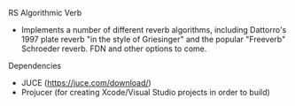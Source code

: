 RS Algorithmic Verb
- Implements a number of different reverb algorithms, including Dattorro's 1997 plate reverb "in the style of Griesinger" and the popular "Freeverb" Schroeder reverb. FDN and other options to come.

Dependencies
- JUCE (https://juce.com/download/)
- Projucer (for creating Xcode/Visual Studio projects in order to build)

<!--
macOS:
- Compiled macOS files are available under "Releases"
- Put these files in Library/Audio/Plug-Ins/Components/ (for AU) or Library/Audio/Plug-Ins/VST3/ (for VST)
- You will likely need to disable Gatekeeper for the plugins. To do this for AU, type...
```sh
	spctl --add "/Library/Audio/Plug-Ins/VST3/RSAlgorithmicVerb.component"
```

...or change the file extension to ".vst3" for VST.
- You can also add the file path by typing...
```sh
	spctl --add 
```

...(with a space at the end) and dragging the plugin file into the terminal, which will automatically add the file path.
-->